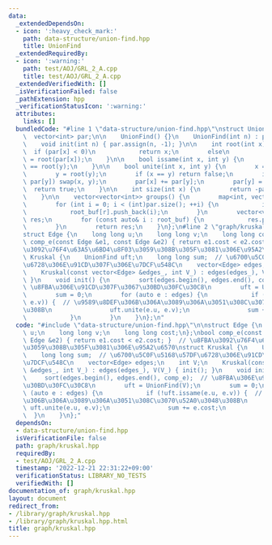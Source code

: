 ```yaml
---
data:
  _extendedDependsOn:
  - icon: ':heavy_check_mark:'
    path: data-structure/union-find.hpp
    title: UnionFind
  _extendedRequiredBy:
  - icon: ':warning:'
    path: test/AOJ/GRL_2_A.cpp
    title: test/AOJ/GRL_2_A.cpp
  _extendedVerifiedWith: []
  _isVerificationFailed: false
  _pathExtension: hpp
  _verificationStatusIcon: ':warning:'
  attributes:
    links: []
  bundledCode: "#line 1 \"data-structure/union-find.hpp\"\nstruct UnionFind {\n  \
    \  vector<int> par;\n\n    UnionFind() {}\n    UnionFind(int n) : par(n, -1) {}\n\
    \    void init(int n) { par.assign(n, -1); }\n\n    int root(int x) {\n      \
    \  if (par[x] < 0)\n            return x;\n        else\n            return par[x]\
    \ = root(par[x]);\n    }\n\n    bool issame(int x, int y) {\n        return root(x)\
    \ == root(y);\n    }\n\n    bool unite(int x, int y) {\n        x = root(x);\n\
    \        y = root(y);\n        if (x == y) return false;\n        if (par[x] >\
    \ par[y]) swap(x, y);\n        par[x] += par[y];\n        par[y] = x;\n      \
    \  return true;\n    }\n\n    int size(int x) {\n        return -par[root(x)];\n\
    \    }\n\n    vector<vector<int>> groups() {\n        map<int, vector<int>> root_buf;\n\
    \        for (int i = 0; i < (int)par.size(); ++i) {\n            int r = root(i);\n\
    \            root_buf[r].push_back(i);\n        }\n        vector<vector<int>>\
    \ res;\n        for (const auto& i : root_buf) {\n            res.push_back(i.second);\n\
    \        }\n        return res;\n    }\n};\n#line 2 \"graph/kruskal.hpp\"\n\n\
    struct Edge {\n    long long u;\n    long long v;\n    long long cost;\n};\nbool\
    \ comp_e(const Edge &e1, const Edge &e2) { return e1.cost < e2.cost; }  // \u8FBA\
    \u3092\u76F4\u63A5\u6BD4\u8F03\u3059\u308B\u305F\u3081\u306E\u95A2\u6570\nstruct\
    \ Kruskal {\n    UnionFind uft;\n    long long sum;  // \u6700\u5C0F\u5168\u57DF\
    \u6728\u306E\u91CD\u307F\u306E\u7DCF\u548C\n    vector<Edge> edges;\n    int V;\n\
    \    Kruskal(const vector<Edge> &edges_, int V_) : edges(edges_), V(V_) { init();\
    \ }\n    void init() {\n        sort(edges.begin(), edges.end(), comp_e);  //\
    \ \u8FBA\u306E\u91CD\u307F\u3067\u30BD\u30FC\u30C8\n        uft = UnionFind(V);\n\
    \        sum = 0;\n        for (auto e : edges) {\n            if (!uft.issame(e.u,\
    \ e.v)) {  // \u9589\u8DEF\u306B\u306A\u3089\u306A\u3051\u308C\u3070\u52A0\u3048\
    \u308B\n                uft.unite(e.u, e.v);\n                sum += e.cost;\n\
    \            }\n        }\n    }\n};\n"
  code: "#include \"data-structure/union-find.hpp\"\n\nstruct Edge {\n    long long\
    \ u;\n    long long v;\n    long long cost;\n};\nbool comp_e(const Edge &e1, const\
    \ Edge &e2) { return e1.cost < e2.cost; }  // \u8FBA\u3092\u76F4\u63A5\u6BD4\u8F03\
    \u3059\u308B\u305F\u3081\u306E\u95A2\u6570\nstruct Kruskal {\n    UnionFind uft;\n\
    \    long long sum;  // \u6700\u5C0F\u5168\u57DF\u6728\u306E\u91CD\u307F\u306E\
    \u7DCF\u548C\n    vector<Edge> edges;\n    int V;\n    Kruskal(const vector<Edge>\
    \ &edges_, int V_) : edges(edges_), V(V_) { init(); }\n    void init() {\n   \
    \     sort(edges.begin(), edges.end(), comp_e);  // \u8FBA\u306E\u91CD\u307F\u3067\
    \u30BD\u30FC\u30C8\n        uft = UnionFind(V);\n        sum = 0;\n        for\
    \ (auto e : edges) {\n            if (!uft.issame(e.u, e.v)) {  // \u9589\u8DEF\
    \u306B\u306A\u3089\u306A\u3051\u308C\u3070\u52A0\u3048\u308B\n               \
    \ uft.unite(e.u, e.v);\n                sum += e.cost;\n            }\n      \
    \  }\n    }\n};"
  dependsOn:
  - data-structure/union-find.hpp
  isVerificationFile: false
  path: graph/kruskal.hpp
  requiredBy:
  - test/AOJ/GRL_2_A.cpp
  timestamp: '2022-12-21 22:31:22+09:00'
  verificationStatus: LIBRARY_NO_TESTS
  verifiedWith: []
documentation_of: graph/kruskal.hpp
layout: document
redirect_from:
- /library/graph/kruskal.hpp
- /library/graph/kruskal.hpp.html
title: graph/kruskal.hpp
---
```

